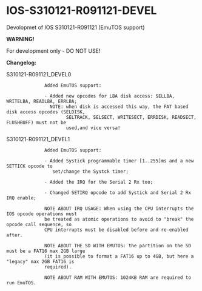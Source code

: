 # IOS-S310121-R091121-DEVEL
Devolopmet of IOS S310121-R091121 (EmuTOS support)

 **WARNING!**
 
 For development only - DO NOT USE!




**Changelog:**

S310121-R091121_DEVEL0 

                  Added EmuTOS support:
                  
                  - Added new opcodes for LBA disk access: SELLBA, WRITELBA, READLBA, ERRLBA;
                    NOTE: when disk is accessed this way, the FAT based disk access opcodes (SELDISK,
                          SELTRACK, SELSECT, WRITESECT, ERRDISK, READSECT, FLUSHBUFF) must not be 
                          used,and vice versa!
                          
S310121-R091121_DEVEL1 

                  Added EmuTOS support:
                  
                  - Added Systick programmable timer [1..255]ms and a new SETTICK opcode to 
                     set/change the Systck timer;
                     
                  - Added the IRQ for the Serial 2 Rx too;
                  
                  - Changed SETIRQ opcode to add Systick and Serial 2 Rx IRQ enable;
                  
                  NOTE ABOUT IRQ USAGE: When using the CPU interrupts the IOS opcode operations must 
                  be treated as atomic operations to avoid to "break" the opcode call sequence, so 
                  CPU interrupts must be disabled before and re-enabled after.
                  
                  NOTE ABOUT THE SD WITH EMUTOS: the partition on the SD must be a FAT16 max 2GB large 
                  (it is possible to format a FAT16 up to 4GB, but here a "legacy" max 2GB FAT16 is 
                  required).
                  
                  NOTE ABOUT RAM WITH EMUTOS: 1024KB RAM are required to run EmuTOS.
                  
                  
